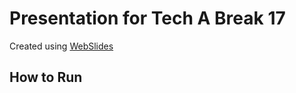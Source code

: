 # Presentation for Tech A Break 17

Created using [WebSlides](https://github.com/jlantunez/webslides/)

## How to Run